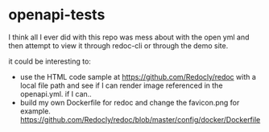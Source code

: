 # openapi-tests

I think all I ever did with this repo was mess about with the open yml and then attempt to view it through redoc-cli or through the demo site.



it could be interesting to:



- use the HTML code sample at https://github.com/Redocly/redoc with a local file path and see if I can render image referenced in the openapi.yml. if I can..
- build my own Dockerfile for redoc and change the favicon.png for example. https://github.com/Redocly/redoc/blob/master/config/docker/Dockerfile 

